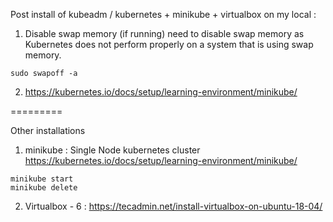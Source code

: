 Post install of kubeadm / kubernetes + minikube + virtualbox on my local :

1. Disable swap memory (if running)
 need to disable swap memory as Kubernetes does not perform properly on a system that is using swap memory.
 
 ``sudo swapoff -a``

2. https://kubernetes.io/docs/setup/learning-environment/minikube/
  
 
=========

Other installations 
1. minikube : Single Node kubernetes cluster
  https://kubernetes.io/docs/setup/learning-environment/minikube/
  ```
  minikube start
  minikube delete
  ```

2. Virtualbox - 6 : https://tecadmin.net/install-virtualbox-on-ubuntu-18-04/


